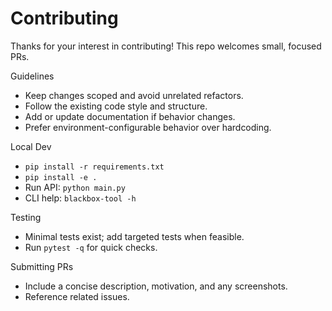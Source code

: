 Contributing
============

Thanks for your interest in contributing! This repo welcomes small, focused PRs.

Guidelines
- Keep changes scoped and avoid unrelated refactors.
- Follow the existing code style and structure.
- Add or update documentation if behavior changes.
- Prefer environment-configurable behavior over hardcoding.

Local Dev
- `pip install -r requirements.txt`
- `pip install -e .`
- Run API: `python main.py`
- CLI help: `blackbox-tool -h`

Testing
- Minimal tests exist; add targeted tests when feasible.
- Run `pytest -q` for quick checks.

Submitting PRs
- Include a concise description, motivation, and any screenshots.
- Reference related issues.

